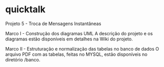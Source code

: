 # quicktalk

Projeto 5 - Troca de Mensagens Instantâneas

Marco I - Construção dos diagramas UML
A descrição do projeto e os diagramas estão disponíveis em detalhes na Wiki do projeto.

Marco II - Estruturação e normalização das tabelas no banco de dados
O arquivo PDF com as tabelas, feitas no MYSQL, estão disponíveis no diretório /banco.
